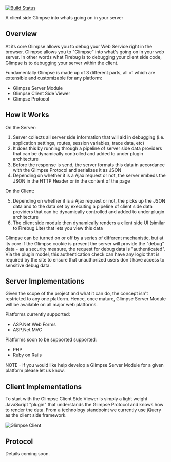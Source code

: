 [![Build Status](http://teamcity.codebetter.com/app/rest/builds/buildType:%28id:bt428%29/statusIcon)](http://teamcity.codebetter.com/viewType.html?buildTypeId=bt428&guest=1)

A client side Glimpse into whats going on in your server 

Overview
--------
At its core Glimpse allows you to debug your Web Service right in the browser. Glimpse allows you to "Glimpse" into what's going on in your web server. In other words what Firebug is to debugging your client side code, Glimpse is to debugging your server within the client.

Fundamentally Glimpse is made up of 3 different parts, all of which are extensible and customizable for any platform:

* Glimpse Server Module 
* Glimpse Client Side Viewer 
* Glimpse Protocol


How it Works
------------
On the Server:

1. Server collects all server side information that will aid in debugging (i.e. application settings, routes, session variables, trace data, etc)
2. It does this by running through a pipeline of server side data providers that can be dynamically controlled and added to under plugin architecture
3. Before the response is send, the server formats this data in accordance with the Glimpse Protocol and serializes it as JSON
4. Depending on whether it is a Ajax request or not, the server embeds the JSON in the HTTP Header or in the content of the page

On the Client:

5. Depending on whether it is a Ajax request or not, the picks up the JSON data and to the data set by executing a pipeline of client side data providers that can be dynamically controlled and added to under plugin architecture
6. The client side module then dynamically renders a client side UI (similar to Firebug Lite) that lets you view this data

Glimpse can be turned on or off by a series of different mechanistic, but at its core if the Glimpse cookie is present the server will provide the "debug" data - as a security measure, the request for debug data is "authenticated". Via the plugin model, this authentication check can have any logic that is required by the site to ensure that unauthorized users don't have access to sensitive debug data.

 
Server Implementations 
----------------------
Given the scope of the project and what it can do, the concept isn't restricted to any one platform. Hence, once mature, Glimpse Server Module will be available on all major web platforms. 

Platforms currently supported:

* ASP.Net Web Forms 
* ASP.Net MVC 

Platforms soon to be supported supported:

* PHP
* Ruby on Rails 

NOTE - If you would like help develop a Glimpse Server Module for a given platform please let us know.


Client Implementations 
----------------------
To start with the Glimpse Client Side Viewer is simply a light weight JavaScript "plugin" that understands the Glimpse Protocol and knows how to render the data. From a technology standpoint we currently use jQuery as the client side framework.


![Glimpse Client](https://raw.github.com/Glimpse/Glimpse/master/Doco/Glimpse.png "Glimpse Client")

Protocol
-------- 
Details coming soon.
